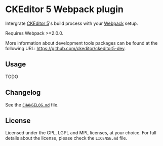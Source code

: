 CKEditor 5 Webpack plugin
=========================

Intergrate [CKEditor 5](https://ckeditor5.github.io)'s build process with your [Webpack](https://webpack.js.org) setup.

Requires Webpack >=2.0.0.

More information about development tools packages can be found at the following URL: <https://github.com/ckeditor/ckeditor5-dev>.

## Usage

TODO

## Changelog

See the [`CHANGELOG.md`](https://github.com/ckeditor/ckeditor5-dev/blob/master/packages/ckeditor5-dev-webpack-plugin/CHANGELOG.md) file.

## License

Licensed under the GPL, LGPL and MPL licenses, at your choice. For full details about the license, please check the `LICENSE.md` file.
